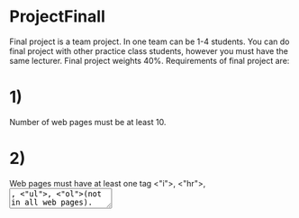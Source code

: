# ProjectFinall
Final project is a team project. In one team can be 1-4 students. You can do final project with other practice class students, however you must have the same lecturer. Final project weights 40%. Requirements of final project are:

# 1) 

Number of web pages must be at least 10.

# 2)

Web pages must have at least one tag <"i">, <"hr">, <textarea>, <"ul">, <"ol">(not in all web pages).

# 3)
  
Push your final project in github repository. This task for each team member. 

# 4)
  
Color must be defined by hsl,hsla,rgb, rgba, functions and by hexadecimal number. 

# 5)
 
Final project must contain at least four flexbox containers and items must be aligned.

# 6)
  
HTML elements must be aligned by grid system. 

# 7)

Five buttons and two tables must be styled by bootstrap library. Some elements must be styled by tailwind library. 

# 8)
  
Final project must be mobile adaptable for at least two kinds of screen.
  
# 9)
  
Final project must have inputs with types date, number, text, radio, checkbox.

# 10)
  
Some HTML elements must be styled by Vue.js framework.
  # Thanks for attention

